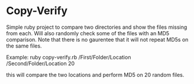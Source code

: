 Copy-Verify
===========

Simple ruby project to compare two directories and show the files missing from each. Will also randomly check some of the files with an MD5 comparison. Note that there is no gaurentee that it will not repeat MD5s on the same files.

Example: 
ruby copy-verify.rb /First/Folder/Location /Second/Folder/Location 20

this will compare the two locations and perform MD5 on 20 random files.
